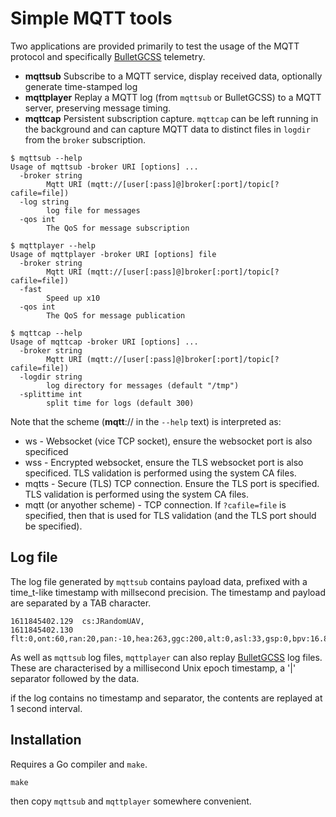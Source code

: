 # Simple MQTT tools

Two applications are provided primarily to test the usage of the MQTT protocol and specifically [BulletGCSS](https://github.com/danarrib/BulletGCSS) telemetry.

* **mqttsub** Subscribe to a MQTT service, display received data, optionally generate time-stamped log
* **mqttplayer** Replay a MQTT log (from `mqttsub` or BulletGCSS) to a MQTT server, preserving message timing.
* **mqttcap** Persistent subscription capture. `mqttcap` can be left running in the background and can capture MQTT data to distinct files in `logdir` from the `broker` subscription.

```
$ mqttsub --help
Usage of mqttsub -broker URI [options] ...
  -broker string
    	Mqtt URI (mqtt://[user[:pass]@]broker[:port]/topic[?cafile=file])
  -log string
    	log file for messages
  -qos int
    	The QoS for message subscription
```

```
$ mqttplayer --help
Usage of mqttplayer -broker URI [options] file
  -broker string
    	Mqtt URI (mqtt://[user[:pass]@]broker[:port]/topic[?cafile=file])
  -fast
    	Speed up x10
  -qos int
    	The QoS for message publication
```

```
$ mqttcap --help
Usage of mqttcap -broker URI [options] ...
  -broker string
    	Mqtt URI (mqtt://[user[:pass]@]broker[:port]/topic[?cafile=file])
  -logdir string
    	log directory for messages (default "/tmp")
  -splittime int
    	split time for logs (default 300)
```

Note that the scheme (**mqtt**:// in the `--help` text) is interpreted as:

* ws - Websocket (vice TCP socket), ensure the websocket port is also specificed
* wss - Encrypted websocket, ensure the TLS websocket port is also specificed. TLS validation is performed using the system CA files.
* mqtts - Secure (TLS) TCP connection. Ensure the TLS port is specified. TLS validation is performed using the system CA files.
* mqtt (or anyother scheme) - TCP connection. If `?cafile=file` is specified, then that is used for TLS validation (and the TLS port should be specified).

## Log file

The log file generated by `mqttsub` contains payload data, prefixed with a time_t-like timestamp with millsecond precision. The timestamp and payload are separated by a TAB character.

```
1611845402.129  cs:JRandomUAV,
1611845402.130  flt:0,ont:60,ran:20,pan:-10,hea:263,ggc:200,alt:0,asl:33,gsp:0,bpv:16.80,cad:0,cud:0.11,rsi:100,
```

As well as `mqttsub` log files, `mqttplayer` can also replay [BulletGCSS](https://github.com/danarrib/BulletGCSS) log files. These are characterised by a millisecond Unix epoch timestamp, a '|' separator followed by the data.

if the log contains no timestamp and separator, the contents are replayed at 1 second interval.

## Installation

Requires a Go compiler and `make`.

```
make
```
then copy `mqttsub` and `mqttplayer` somewhere convenient.
